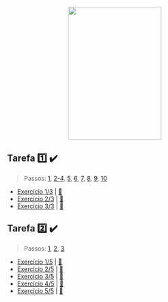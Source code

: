 <p align="center">
  <img width="218" height="310" src="https://i.ibb.co/hL2sH4F/websusu2.png">
</p>

## Tarefa :one: :heavy_check_mark:
> Passos: [1](https://github.com/SusuGostoso/PWEB/commit/f6ce2f3b96fd9b22993b59532f19810ad94ef434), [2-4](https://github.com/SusuGostoso/PWEB/commit/566ef067e06d602612bea09382ad86e0cf1a9123), [5](https://github.com/SusuGostoso/PWEB/commit/33cb06794d9b063ea872c423d098bb9042c3bfc9), [6](https://github.com/SusuGostoso/PWEB/commit/5ba7a2515b592da0a0d5f75bd9d70e1b1db66e5f), [7](https://github.com/SusuGostoso/PWEB/commit/ac08597463d8bb509233917a60edcb2356f17250), [8](https://github.com/SusuGostoso/PWEB/commit/ddafe4495032612dfd455ead151d6690951d27d1),  [9](https://github.com/SusuGostoso/PWEB/commit/2e89401d65cd5b3729a5f0f0b2087a905346f438),  [10](https://github.com/SusuGostoso/PWEB/commit/361c3049232c586a928ce695d85ea4e781b9ef95)

- [Exercício 1/3](https://github.com/SusuGostoso/PWEB/commit/def1509bb80c7ac1012f2fd879bb336d5a1e32db) | [:file_folder:](https://github.com/SusuGostoso/PWEB/blob/main/TAREFAS/TAREFA%201/TAREFA_1.html)
- [Exercício 2/3](https://github.com/SusuGostoso/PWEB/commit/221a1d2f28432dbce81044dce2252976916c6c8f) | [:file_folder:](https://github.com/SusuGostoso/PWEB/blob/main/TAREFAS/TAREFA%201/TAREFA_2.html)
- [Exercício 3/3](https://github.com/SusuGostoso/PWEB/commit/740ed3d0dcbe4d1661c475204ae3a33384b386a3) | [:file_folder:](https://github.com/SusuGostoso/PWEB/blob/main/TAREFAS/TAREFA%201/TAREFA_3.html)

## Tarefa :two: :heavy_check_mark:
> Passos: [1](https://github.com/SusuGostoso/PWEB/commit/8dff4c8a12f7134acdcbddc638a33764f373c54b), [2](https://github.com/SusuGostoso/PWEB/commit/23e75f66f96f05802331b72e04b9a6b521c6ba22), [3](https://github.com/SusuGostoso/PWEB/commit/7188bd5dd175569182044c84a89c90dd64b962e1)

- [Exercício 1/5](https://github.com/SusuGostoso/PWEB/commit/45d5d375a1030981fbd98dfe008b867f23445d26) | [:file_folder:](https://github.com/SusuGostoso/PWEB/blob/main/TAREFAS/TAREFA_2/EXERCICIO_1.html)
- [Exercício 2/5](https://github.com/SusuGostoso/PWEB/commit/654045b542aafbea326a534a48d6dd1ff3a1c8ae) | [:file_folder:](https://github.com/SusuGostoso/PWEB/blob/main/TAREFAS/TAREFA_2/EXERCICIO_2.html)
- [Exercício 3/5](https://github.com/SusuGostoso/PWEB/commit/1402cf1bb175863d7ccf19489f4b06c98a07ace4) | [:file_folder:](https://github.com/SusuGostoso/PWEB/blob/main/TAREFAS/TAREFA_2/EXERCICIO_3.html)
- [Exercício 4/5]() | [:file_folder:](https://github.com/SusuGostoso/PWEB/blob/main/TAREFAS/TAREFA_2/EXERCICIO_4.html)
- [Exercício 5/5]() | [:file_folder:](https://github.com/SusuGostoso/PWEB/blob/main/TAREFAS/TAREFA_2/EXERCICIO_5.html)